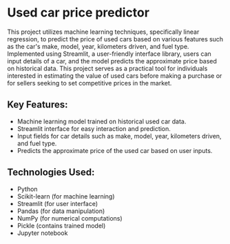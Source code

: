 # Used car price predictor

This project utilizes machine learning techniques, specifically linear regression, to predict the price of used cars based on various features such as the car's make, model, year, kilometers driven, and fuel type. Implemented using Streamlit, a user-friendly interface library, users can input details of a car, and the model predicts the approximate price based on historical data. This project serves as a practical tool for individuals interested in estimating the value of used cars before making a purchase or for sellers seeking to set competitive prices in the market.

## Key Features:

- Machine learning model trained on historical used car data.
- Streamlit interface for easy interaction and prediction.
- Input fields for car details such as make, model, year, kilometers driven, and fuel type.
- Predicts the approximate price of the used car based on user inputs.

## Technologies Used:

- Python
- Scikit-learn (for machine learning)
- Streamlit (for user interface)
- Pandas (for data manipulation)
- NumPy (for numerical computations)
- Pickle (contains trained model)
- Jupyter notebook
